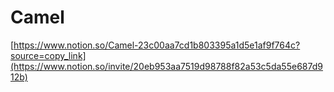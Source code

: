 # Camel

[https://www.notion.so/Camel-23c00aa7cd1b803395a1d5e1af9f764c?source=copy_link](https://www.notion.so/invite/20eb953aa7519d98788f82a53c5da55e687d912b)

